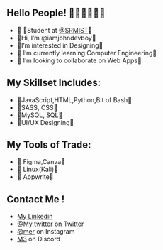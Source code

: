 

## Hello People! 🤍🤍🤍🤍🤍🤍


- 🏢 🔹Student at [@SRMIST](https://www.srmist.edu.in/)🔹
-  🔹Hi, I’m @iamjohndevboy🔹
-  🔹I’m interested in Designing🔹
- 🔹 I’m currently learning Computer Engineering🔹
- 🔹 I’m looking to collaborate on Web Apps🔹

## My Skillset Includes:
-  🔸JavaScript,HTML,Python,Bit of Bash🔸
-  🔸SASS, CSS🔸
-  🔸MySQL, SQL🔸
-  🔸UI/UX Designing🔸

## My Tools of Trade:
- 🔺 Figma,Canva🔺
- 🔺 Linux(Kali)🔺
- 🔺 Appwrite🔺

## Contact Me !
- [My Linkedin](hhu)
- [@My twitter](https://twitter.com/iamjohnpaulr5) on Twitter
- [@mer](https://twitter.comagram) on Instagram
- [M3](./) on Discord
